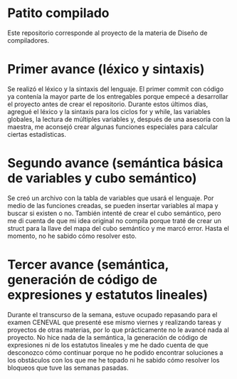 # Patito compilado
Este repositorio corresponde al proyecto de la materia de Diseño de compiladores.

# Primer avance (léxico y sintaxis)
Se realizó el léxico y la sintaxis del lenguaje. El primer commit con código ya contenía la mayor parte de los entregables porque empecé a desarrollar el proyecto antes de crear el repositorio. Durante estos últimos días, agregué el léxico y la sintaxis para los ciclos for y while, las variables globales, la lectura de múltiples variables y, después de una asesoría con la maestra, me aconsejó crear algunas funciones especiales para calcular ciertas estadísticas.

# Segundo avance (semántica básica de variables y cubo semántico)
Se creó un archivo con la tabla de variables que usará el lenguaje. Por medio de las funciones creadas, se pueden insertar variables al mapa y buscar si existen o no. También intenté de crear el cubo semántico, pero me di cuenta de que mi idea original no compila porque traté de crear un struct para la llave del mapa del cubo semántico y me marcó error. Hasta el momento, no he sabido cómo resolver esto.

# Tercer avance (semántica, generación de código de expresiones y estatutos lineales)
Durante el transcurso de la semana, estuve ocupado repasando para el examen CENEVAL que presenté ese mismo viernes y realizando tareas y proyectos de otras materias, por lo que prácticamente no le avancé nada al proyecto. No hice nada de la semántica, la generación de código de expresiones ni de los estatutos lineales y me he dado cuenta de que desconozco cómo continuar porque no he podido encontrar soluciones a los obstáculos con los que me he topado ni he sabido cómo resolver los bloqueos que tuve las semanas pasadas.
